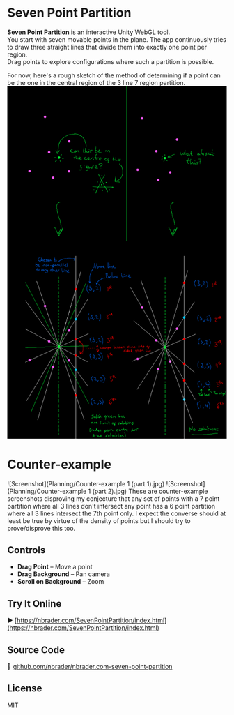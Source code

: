 # Seven Point Partition

**Seven Point Partition** is an interactive Unity WebGL tool.  
You start with seven movable points in the plane. The app continuously tries to draw three straight lines that divide them into exactly one point per region.  
Drag points to explore configurations where such a partition is possible.

For now, here's a rough sketch of the method of determining if a point can be the one in the central region of the 3 line 7 region partition.
![Screenshot](Planning/Planning.png)

# Counter-example
![Screenshot](Planning/Counter-example 1 (part 1).jpg)
![Screenshot](Planning/Counter-example 1 (part 2).jpg)
These are counter-example screenshots disproving my conjecture that any set of points with a 7 point partition where all 3 lines don't intersect any point has a 6 point partition where all 3 lines intersect the 7th point only.
I expect the converse should at least be true by virtue of the density of points but I should try to prove/disprove this too.

## Controls

- **Drag Point** – Move a point
- **Drag Background** – Pan camera
- **Scroll on Background** – Zoom

## Try It Online

▶️ [https://nbrader.com/SevenPointPartition/index.html](https://nbrader.com/SevenPointPartition/index.html)

## Source Code

📁 [github.com/nbrader/nbrader.com-seven-point-partition](https://github.com/nbrader/nbrader.com-seven-point-partition)

## License

MIT
